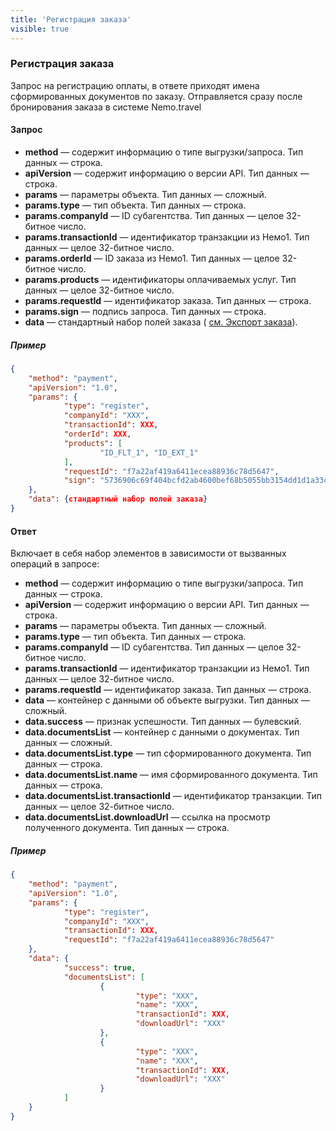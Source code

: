 ```yaml
---
title: 'Регистрация заказа'
visible: true
---
```


### Регистрация заказа

Запрос на регистрацию оплаты, в ответе приходят имена сформированных документов по заказу. Отправляется сразу после бронирования заказа в системе Nemo.travel

#### Запрос

-   **method** — содержит информацию о типе выгрузки/запроса. Тип данных — строка.
-   **apiVersion** — содержит информацию о версии API. Тип данных — строка. 
-   **params** — параметры объекта. Тип данных — сложный.
-   **params.type** — тип объекта. Тип данных — строка.
-   **params.companyId** — ID субагентства. Тип данных — целое 32-битное число.
-   **params.transactionId** — идентификатор транзакции из Немо1. Тип данных — целое 32-битное число. 
-   **params.orderId** — ID заказа из Немо1. Тип данных — целое 32-битное число.
-   **params.products** — идентификаторы оплачиваемых услуг. Тип данных — целое 32-битное число.
-   **params.requestId** — идентификатор заказа. Тип данных — строка.
-   **params.sign** — подпись запроса. Тип данных — строка.
-   **data** — стандартный набор полей заказа ( [см. Экспорт заказа](/nemo-backoffice-api/json_api/order_export)).

##### Пример
```json
{
    "method": "payment",
    "apiVersion": "1.0",
    "params": {
        	"type": "register",
        	"companyId": "XXX",
        	"transactionId": XXX,
        	"orderId": XXX,
        	"products": [
                	"ID_FLT_1", "ID_EXT_1"
        	],
        	"requestId": "f7a22af419a6411ecea88936c78d5647",
        	"sign": "5736906c69f404bcfd2ab4600bef68b5055bb3154dd1d1a33ca6d0c9618c59b7"
    },
    "data": {стандартный набор полей заказа}
}
```

#### Ответ

Включает в себя набор элементов в зависимости от вызванных операций в запросе:

-   **method** — содержит информацию о типе выгрузки/запроса. Тип данных — строка.
-   **apiVersion** — содержит информацию о версии API. Тип данных — строка. 
-   **params** — параметры объекта. Тип данных — сложный.
-   **params.type** — тип объекта. Тип данных — строка.
-   **params.companyId** — ID субагентства. Тип данных — целое 32-битное число. 
-   **params.transactionId** — идентификатор транзакции из Немо1. Тип данных — целое 32-битное число.
-   **params.requestId** — идентификатор заказа. Тип данных — строка.
-   **data** — контейнер с данными об объекте выгрузки. Тип данных — сложный.
-   **data.success** — признак успешности. Тип данных — булевский.
-   **data.documentsList** — контейнер с данными о документах. Тип данных — сложный.
-   **data.documentsList.type** — тип сформированного документа. Тип данных — строка.
-   **data.documentsList.name** — имя сформированного документа. Тип данных — строка. 
-   **data.documentsList.transactionId** — идентификатор транзакции. Тип данных — целое 32-битное число.
-   **data.documentsList.downloadUrl** — ссылка на просмотр полученного документа. Тип данных — строка.


##### Пример
```json
{
    "method": "payment",
    "apiVersion": "1.0",
    "params": {
        	"type": "register",
        	"companyId": "XXX",
        	"transactionId": XXX,
        	"requestId": "f7a22af419a6411ecea88936c78d5647"
    },
    "data": {
        	"success": true,
        	"documentsList": [
                	{
                        	"type": "XXX",
                        	"name": "XXX",
                        	"transactionId": XXX,
                        	"downloadUrl": "XXX"
                	},
                	{
                        	"type": "XXX",
                        	"name": "XXX",
                        	"transactionId": XXX,
                        	"downloadUrl": "XXX"
                	}
        	]
    }
}
```
